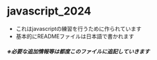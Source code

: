 # javascript_2024

- これはjavascriptの練習を行うために作られています
- 基本的にREADMEファイルは日本語で書かれます

##### ※必要な追加情報等は都度このファイルに追記していきます
